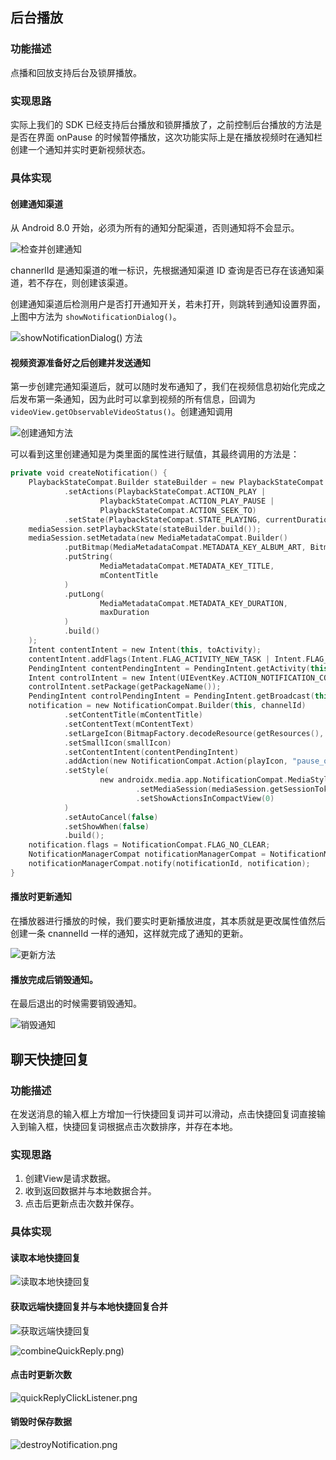 ## 后台播放

### 功能描述

点播和回放支持后台及锁屏播放。

### 实现思路

实际上我们的 SDK 已经支持后台播放和锁屏播放了，之前控制后台播放的方法是是否在界面 onPause 的时候暂停播放，这次功能实际上是在播放视频时在通知栏创建一个通知并实时更新视频状态。

### 具体实现

#### 创建通知渠道

从 Android 8.0 开始，必须为所有的通知分配渠道，否则通知将不会显示。

![检查并创建通知](https://github.com/Yuyi-Chen/MarkDown/raw/main/picture/checkOrCreateNotificationChannel.png)

channerlId 是通知渠道的唯一标识，先根据通知渠道 ID 查询是否已存在该通知渠道，若不存在，则创建该渠道。

创建通知渠道后检测用户是否打开通知开关，若未打开，则跳转到通知设置界面，上图中方法为 `showNotificationDialog()`。

![showNotificationDialog() 方法](https://github.com/Yuyi-Chen/MarkDown/raw/main/picture/showNotificationDialog.png)

#### 视频资源准备好之后创建并发送通知

第一步创建完通知渠道后，就可以随时发布通知了，我们在视频信息初始化完成之后发布第一条通知，因为此时可以拿到视频的所有信息，回调为 `videoView.getObservableVideoStatus()`。创建通知调用 

![创建通知方法](https://github.com/Yuyi-Chen/MarkDown/raw/main/picture/createNotification.png)

可以看到这里创建通知是为类里面的属性进行赋值，其最终调用的方法是：

```kotlin
private void createNotification() {
    PlaybackStateCompat.Builder stateBuilder = new PlaybackStateCompat.Builder()
            .setActions(PlaybackStateCompat.ACTION_PLAY |
                    PlaybackStateCompat.ACTION_PLAY_PAUSE |
                    PlaybackStateCompat.ACTION_SEEK_TO)
            .setState(PlaybackStateCompat.STATE_PLAYING, currentDuration, 1f, 0);
    mediaSession.setPlaybackState(stateBuilder.build());
    mediaSession.setMetadata(new MediaMetadataCompat.Builder()
            .putBitmap(MediaMetadataCompat.METADATA_KEY_ALBUM_ART, BitmapFactory.decodeResource(getResources(), largeIcon))
            .putString(
                    MediaMetadataCompat.METADATA_KEY_TITLE,
                    mContentTitle
            )
            .putLong(
                    MediaMetadataCompat.METADATA_KEY_DURATION,
                    maxDuration
            )
            .build()
    );
    Intent contentIntent = new Intent(this, toActivity);
    contentIntent.addFlags(Intent.FLAG_ACTIVITY_NEW_TASK | Intent.FLAG_ACTIVITY_SINGLE_TOP);
    PendingIntent contentPendingIntent = PendingIntent.getActivity(this, 0, contentIntent, 0);
    Intent controlIntent = new Intent(UIEventKey.ACTION_NOTIFICATION_CONTROL_PLAY);
    controlIntent.setPackage(getPackageName());
    PendingIntent controlPendingIntent = PendingIntent.getBroadcast(this, 0, controlIntent, 0);
    notification = new NotificationCompat.Builder(this, channelId)
            .setContentTitle(mContentTitle)
            .setContentText(mContentText)
            .setLargeIcon(BitmapFactory.decodeResource(getResources(), largeIcon))
            .setSmallIcon(smallIcon)
            .setContentIntent(contentPendingIntent)
            .addAction(new NotificationCompat.Action(playIcon, "pause_or_play", controlPendingIntent))
            .setStyle(
                    new androidx.media.app.NotificationCompat.MediaStyle()
                            .setMediaSession(mediaSession.getSessionToken())
                            .setShowActionsInCompactView(0)
            )
            .setAutoCancel(false)
            .setShowWhen(false)
            .build();
    notification.flags = NotificationCompat.FLAG_NO_CLEAR;
    NotificationManagerCompat notificationManagerCompat = NotificationManagerCompat.from(this);
    notificationManagerCompat.notify(notificationId, notification);
}
```

#### 播放时更新通知

在播放器进行播放的时候，我们要实时更新播放进度，其本质就是更改属性值然后创建一条 cnannelId 一样的通知，这样就完成了通知的更新。

![更新方法](https://github.com/Yuyi-Chen/MarkDown/raw/main/picture/updateNotification.png)

#### 播放完成后销毁通知。

在最后退出的时候需要销毁通知。

![销毁通知](https://github.com/Yuyi-Chen/MarkDown/raw/main/picture/destroyNotification.png)

## 聊天快捷回复

### 功能描述

在发送消息的输入框上方增加一行快捷回复词并可以滑动，点击快捷回复词直接输入到输入框，快捷回复词根据点击次数排序，并存在本地。

### 实现思路

1. 创建View是请求数据。
2. 收到返回数据并与本地数据合并。
3. 点击后更新点击次数并保存。

### 具体实现

#### 读取本地快捷回复

![读取本地快捷回复](https://github.com/Yuyi-Chen/MarkDown/raw/main/picture/getLocalQuickReply.png)

#### 获取远端快捷回复并与本地快捷回复合并

![获取远端快捷回复](https://github.com/Yuyi-Chen/MarkDown/raw/main/picture/getQuickReplyFromServer.png)

![combineQuickReply.png](https://github.com/Yuyi-Chen/MarkDown/raw/main/picture/combineQuickReply.png))

#### 点击时更新次数

![quickReplyClickListener.png](https://github.com/Yuyi-Chen/MarkDown/raw/main/picture/quickReplyClickListener.png)

#### 销毁时保存数据

![destroyNotification.png](https://github.com/Yuyi-Chen/MarkDown/raw/main/picture/destroyNotification.png)

